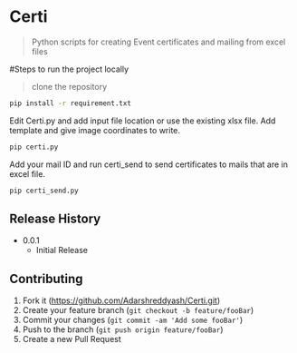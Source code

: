 # Certi
>Python scripts for creating Event certificates and mailing from excel files

#Steps to run the project locally
>clone the repository

```sh
pip install -r requirement.txt
```
Edit Certi.py and add input file location or use the existing xlsx file. Add template and give image coordinates to write.

```sh
pip certi.py
```
Add your mail ID and run certi_send to send certificates to mails that are in excel file.
```sh
pip certi_send.py
```
## Release History
* 0.0.1
    * Initial Release

## Contributing

1. Fork it (https://github.com/Adarshreddyash/Certi.git)
2. Create your feature branch (`git checkout -b feature/fooBar`)
3. Commit your changes (`git commit -am 'Add some fooBar'`)
4. Push to the branch (`git push origin feature/fooBar`)
5. Create a new Pull Request

